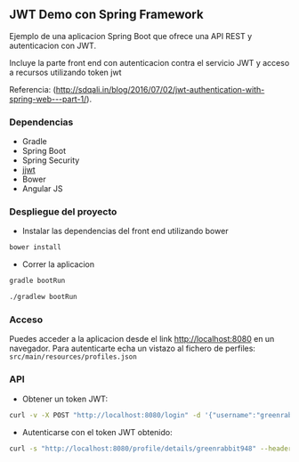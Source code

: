 ## JWT Demo con Spring Framework
Ejemplo de una aplicacion Spring Boot que ofrece una API REST y autenticacion con JWT.

Incluye la parte front end con autenticacion contra el servicio JWT y acceso a recursos utilizando token jwt

Referencia: (http://sdqali.in/blog/2016/07/02/jwt-authentication-with-spring-web---part-1/).

### Dependencias

* Gradle
* Spring Boot
* Spring Security
* [jjwt](jjwt)
* Bower
* Angular JS

### Despliegue del proyecto
* Instalar las dependencias del front end utilizando bower
```bash
bower install
```
* Correr la aplicacion
```bash
gradle bootRun
```

```bash
./gradlew bootRun
```

### Acceso
Puedes acceder a la aplicacion desde el link [http://localhost:8080](http://localhost:8080) en un navegador.
Para autenticarte echa un vistazo al fichero de perfiles: `src/main/resources/profiles.json`


### API
* Obtener un token JWT:
```bash
curl -v -X POST "http://localhost:8080/login" -d '{"username":"greenrabbit948", "password":"celeste"}' --header "Content-Type: application/json"
```
* Autenticarse con el token JWT obtenido:
```bash
curl -s "http://localhost:8080/profile/details/greenrabbit948" --header "Authorization: Bearer eyJhbGciOiJIUzUxMiJ9.eyJzdWIiOiJncmVlbnJhYmJpdDk0OCIsImV4cCI6MTQ2ODE0MDg1MiwiaXNzIjoiaW4uc2RxYWxpLmp3dCJ9.t9pqrOmYfaVkzuAQgo4D4VbN2PibQuHPuPA6RKYU-keTzbFAX58l77hQTc4Cq28HpjFOeiDvNpNEgilNHFOfVA"
```